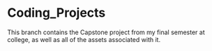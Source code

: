 # Coding_Projects
This branch contains the Capstone project from my final semester at college, as well as all of the assets associated with it.
